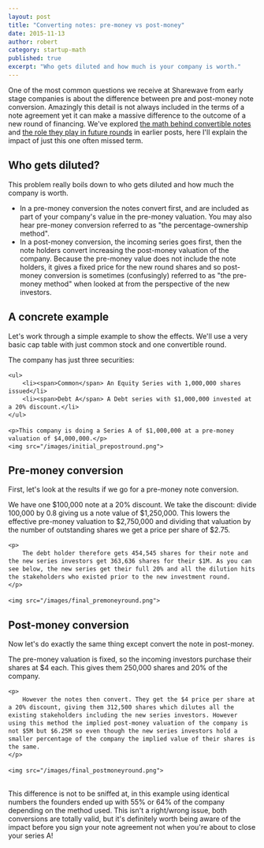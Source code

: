```yaml
---
layout: post
title: "Converting notes: pre-money vs post-money"
date: 2015-11-13
author: robert
category: startup-math
published: true
excerpt: "Who gets diluted and how much is your company is worth."
---
```


One of the most common questions we receive at Sharewave from early stage companies is about the difference between pre and post-money note conversion. Amazingly this detail is not always included in the terms of a note agreement yet it can make a massive difference to the outcome of a new round of financing. We've explored [the math behind convertible notes](http://blog.sharewave.com/july-22-convertible-notes/) and [the role they play in future rounds](http://blog.sharewave.com/july-10-round-modeling/) in earlier posts, here I'll explain the impact of just this one often missed term.

<h2 style="text-align: left">Who gets diluted?</h2>

This problem really boils down to who gets diluted and how much the company is worth.

<ul>
    <li>
        In a pre-money conversion the notes convert first, and are included as part of your company's value in the pre-money valuation. You may also hear pre-money conversion referred to as "the percentage-ownership method".
    </li>
    <li>
        In a post-money conversion, the incoming series goes first, then the note holders convert increasing the post-money valuation of the company. Because the pre-money value does not include the note holders, it gives a fixed price for the new round shares and so post-money conversion is sometimes (confusingly) referred to as "the pre-money method" when looked at from the perspective of the new investors.
    </li>
</ul>

<h2 style="text-align: left">A concrete example</h2>

Let's work through a simple example to show the effects. We'll use a very basic cap table with just common stock and one convertible round.

<div class="example-block">
    <p>The company has just three securities:</p>

    <ul>
        <li><span>Common</span> An Equity Series with 1,000,000 shares issued</li>
        <li><span>Debt A</span> A Debt series with $1,000,000 invested at a 20% discount.</li>
    </ul>

    <p>This company is doing a Series A of $1,000,000 at a pre-money valuation of $4,000,000.</p>
    <img src="/images/initial_prepostround.png">
</div>

<h2 style="text-align: left">Pre-money conversion</h2>
First, let's look at the results if we go for a pre-money note conversion.

<div class="example-block">
    <p>
        We have one $100,000 note at a 20% discount. We take the discount: divide 100,000 by 0.8 giving us a note value of $1,250,000. This lowers the effective pre-money valuation to $2,750,000 and dividing that valuation by the number of outstanding shares we get a price per share of $2.75.
    </p>

    <p>
        The debt holder therefore gets 454,545 shares for their note and the new series investors get 363,636 shares for their $1M. As you can see below, the new series get their full 20% and all the dilution hits the stakeholders who existed prior to the new investment round.
    </p>

    <img src="/images/final_premoneyround.png">
</div>

<h2 style="text-align: left">Post-money conversion</h2>
Now let's do exactly the same thing except convert the note in post-money.

<div class="example-block">
    <p>
        The pre-money valuation is fixed, so the incoming investors purchase their shares at $4 each. This gives them 250,000 shares and 20% of the company.
    </p>

    <p>
        However the notes then convert. They get the $4 price per share at a 20% discount, giving them 312,500 shares which dilutes all the existing stakeholders including the new series investors. However using this method the implied post-money valuation of the company is not $5M but $6.25M so even though the new series investors hold a smaller percentage of the company the implied value of their shares is the same.
    </p>

    <img src="/images/final_postmoneyround.png">
</div>

<br>
This difference is not to be sniffed at, in this example using identical numbers the founders ended up with 55% or 64% of the company depending on the method used. This isn't a right/wrong issue, both conversions are totally valid, but it's definitely worth being aware of the impact before you sign your note agreement not when you're about to close your series A!
